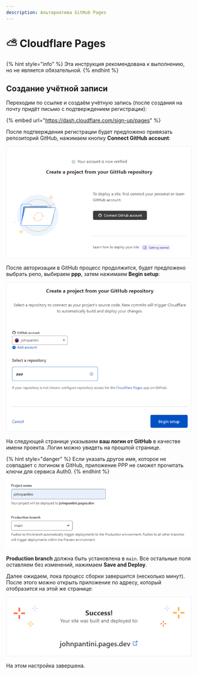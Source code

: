 ```yaml
---
description: Альтернатива GitHub Pages
---
```


# ⛅️ Cloudflare Pages

{% hint style="info" %}
Эта инструкция рекомендована к выполнению, но не является обязательной.
{% endhint %}

## Создание учётной записи

Переходим по ссылке и создаём учётную запись (после создания на почту придёт письмо с подтверждением регистрации):

{% embed url="https://dash.cloudflare.com/sign-up/pages" %}

После подтверждения регистрации будет предложено привязать репозиторий GitHub, нажимаем кнопку **Connect GitHub account**:

![](<../.gitbook/assets/image (337).png>)

После авторизации в GitHub процесс продолжится, будет предложено выбрать репо, выбираем **ppp**, затем нажимаем **Begin setup**:

![](<../.gitbook/assets/image (338).png>)

На следующей странице указываем **ваш логин от GitHub** в качестве имени проекта. Логин можно увидеть на прошлой странице.

{% hint style="danger" %}
Если указать другое имя, которое не совпадает с логином в GitHub, приложение PPP не сможет прочитать ключи для сервиса Auth0.
{% endhint %}

![](<../.gitbook/assets/image (339).png>)

**Production branch** должна быть установлена в `main`. Все остальные поля оставляем без изменений, нажимаем **Save and Deploy**.

Далее ожидаем, пока процесс сборки завершится (несколько минут). После этого можно открыть приложение по адресу, который отобразится на этой же странице:

![](<../.gitbook/assets/image (341).png>)

На этом настройка завершена.
